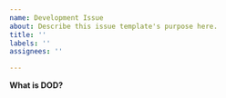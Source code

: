 ```yaml
---
name: Development Issue
about: Describe this issue template's purpose here.
title: ''
labels: ''
assignees: ''

---
```


**What is DOD?**
